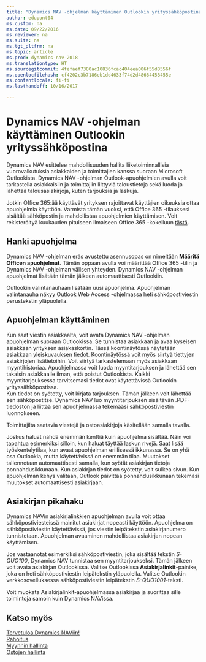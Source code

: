 ```yaml
---
title: "Dynamics NAV -ohjelman käyttäminen Outlookin yrityssähköpostina"
author: edupont04
ms.custom: na
ms.date: 09/22/2016
ms.reviewer: na
ms.suite: na
ms.tgt_pltfrm: na
ms.topic: article
ms.prod: dynamics-nav-2018
ms.translationtype: HT
ms.sourcegitcommit: 4fefaef7380ac10836fcac404eea006f55d8556f
ms.openlocfilehash: cf4202c3b7186eb1dd4633f74d2d48664458455e
ms.contentlocale: fi-fi
ms.lasthandoff: 10/16/2017

---
```


# <a name="using-dynamics-nav-as-your-business-inbox-in-outlook"></a>Dynamics NAV -ohjelman käyttäminen Outlookin yrityssähköpostina
Dynamics NAV esittelee mahdollisuuden hallita liiketoiminnallisia vuorovaikutuksia asiakkaiden ja toimittajien kanssa suoraan Microsoft Outlookista. Dynamics NAV -ohjelman Outlook-apuohjelmien avulla voit tarkastella asiakkaisiin ja toimittajiin liittyviä taloustietoja sekä luoda ja lähettää talousasiakirjoja, kuten tarjouksia ja laskuja.  

Jotkin Office 365:ää käyttävät yrityksen rajoittavat käyttäjien oikeuksia ottaa apuohjelmia käyttöön. Varmista tämän vuoksi, että Office 365 -tilauksesi sisältää sähköpostin ja mahdollistaa apuohjelmien käyttämisen. Voit rekisteröityä kuukauden pituiseen ilmaiseen Office 365 -kokeiluun [tästä](https://products.office.com/try).  

## <a name="get-the-add-in"></a>Hanki apuohjelma
Dynamics NAV -ohjelman eräs avustettu asennusopas on nimeltään **Määritä Officen apuohjelmat**. Tämän oppaan avulla voi määrittää Office 365 -tilin ja Dynamics NAV -ohjelman välisen yhteyden. Dynamics NAV -ohjelman apuohjelmat lisätään tämän jälkeen automaattisesti Outlookiin.  

Outlookin valintanauhaan lisätään uusi apuohjelma. Apuohjelman valintanauha näkyy Outlook Web Access -ohjelmassa heti sähköpostiviestin perustekstin yläpuolella.  

## <a name="using-the-add-in"></a>Apuohjelman käyttäminen
Kun saat viestin asiakkaalta, voit avata Dynamics NAV -ohjelman apuohjelman suoraan Outlookissa. Se tunnistaa asiakkaan ja avaa kyseisen asiakkaan yrityksen asiakaskortin. Tässä koontinäytössä näytetään asiakkaan yleiskuvauksen tiedot. Koontinäytössä voit myös siirtyä tiettyjen asiakirjojen lisätietoihin. Voit siirtyä tarkastelemaan myös asiakkaan myyntihistoriaa.
Apuohjelmassa voit luoda myyntitarjouksen ja lähettää sen takaisin asiakkaalle ilman, että poistut Outlookista. Kaikki myyntitarjouksessa tarvitsemasi tiedot ovat käytettävissä Outlookin yrityssähköpostissa.  
Kun tiedot on syötetty, voit kirjata tarjouksen. Tämän jälkeen voit lähettää sen sähköpostitse. Dynamics NAV luo myyntitarjouksen sisältävän .PDF-tiedoston ja liittää sen apuohjelmassa tekemääsi sähköpostiviestin luonnokseen.  

Toimittajilta saatavia viestejä ja ostoasiakirjoja käsitellään samalla tavalla.  

Joskus haluat nähdä enemmän kenttiä kuin apuohjelma sisältää. Näin voi tapahtua esimerkiksi silloin, kun haluat täyttää laskun rivejä. Saat lisää työskentelytilaa, kun avaat apuohjelman erillisessä ikkunassa. Se on yhä osa Outlookia, mutta käytettävissä on enemmän tilaa. Muutokset tallennetaan automaattisesti samalla, kun syötät asiakirjan tietoja ponnahdusikkunaan. Kun asiakirjan tiedot on syötetty, voit sulkea sivun. Kun apuohjelman kehys valitaan, Outlook päivittää ponnahdusikkunaan tekemäsi muutokset automaattisesti asiakirjaan.  

## <a name="quick-document-lookup"></a>Asiakirjan pikahaku
Dynamics NAVin asiakirjalinkkien apuohjelman avulla voit ottaa sähköpostiviesteissä mainitut asiakirjat nopeasti käyttöön. Apuohjelma on sähköpostiviestin käytettävissä, jos viestin leipätekstin asiakirjanumero tunnistetaan. Apuohjelman avaaminen mahdollistaa asiakirjan nopean käyttämisen.  

Jos vastaanotat esimerkiksi sähköpostiviestin, joka sisältää tekstin *S-QUO100*, Dynamics NAV tunnistaa sen myyntitarjoukseksi. Tämän jälkeen voit avata asiakirjan Outlookissa. Valitse Outlookissa **Asiakirjalinkit**-painike, joka on heti sähköpostiviestin leipätekstin yläpuolella. Valitse Outlookin verkkosovelluksessa sähköpostiviestin leipätekstin *S-QUO1001*-teksti.  

Voit muokata Asiakirjalinkit-apuohjelmassa asiakirjaa ja suorittaa sille toimintoja samoin kuin Dynamics NAVissa.

## <a name="see-also"></a>Katso myös
[Tervetuloa Dynamics NAViin!](across-get-started.md)  
[Rahoitus](finance.md)  
[Myynnin hallinta](sales-manage-sales.md)  
[Ostojen hallinta](purchasing-manage-purchasing.md)  

